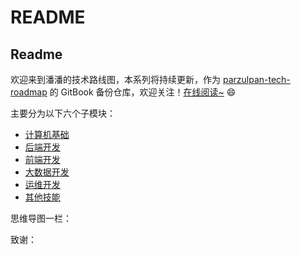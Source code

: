 # README

## Readme

欢迎来到潘潘的技术路线图，本系列将持续更新，作为 [parzulpan-tech-roadmap](https://github.com/parzulpan/parzulpan-tech-roadmap) 的 GitBook 备份仓库，欢迎关注！[在线阅读\~](https://roadmap.docs.parzulpan.cn/) :smile:

主要分为以下六个子模块：

* [计算机基础](https://app.gitbook.com/s/oBK9PsvfGLB4hTnzJ4dZ/)
* [后端开发](https://app.gitbook.com/s/epVgjoSIIqN15rlItGY3/)
* [前端开发](https://app.gitbook.com/s/QLp0OqPSZYRe2iVclzdp/)
* [大数据开发](https://app.gitbook.com/s/I6uxA1wVy11Uqq6jRnX4/)
* [运维开发](https://app.gitbook.com/s/el9i25EdKkD5NRbFkEfK/)
* [其他技能](https://app.gitbook.com/s/a2fW9n4KDlkXlQuxOKtF/)

思维导图一栏：

致谢：
